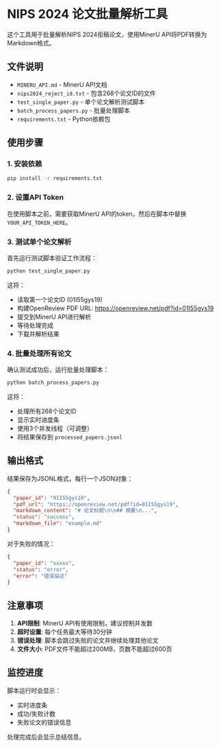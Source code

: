 # NIPS 2024 论文批量解析工具

这个工具用于批量解析NIPS 2024拒稿论文，使用MinerU API将PDF转换为Markdown格式。

## 文件说明

- `MINERU_API.md` - MinerU API文档
- `nips2024_reject_id.txt` - 包含268个论文ID的文件
- `test_single_paper.py` - 单个论文解析测试脚本
- `batch_process_papers.py` - 批量处理脚本
- `requirements.txt` - Python依赖包

## 使用步骤

### 1. 安装依赖

```bash
pip install -r requirements.txt
```

### 2. 设置API Token

在使用脚本之前，需要获取MinerU API的token，然后在脚本中替换 `YOUR_API_TOKEN_HERE`。

### 3. 测试单个论文解析

首先运行测试脚本验证工作流程：

```bash
python test_single_paper.py
```

这将：
- 读取第一个论文ID (01I55gys19)
- 构建OpenReview PDF URL: https://openreview.net/pdf?id=01I55gys19
- 提交到MinerU API进行解析
- 等待处理完成
- 下载并解析结果

### 4. 批量处理所有论文

确认测试成功后，运行批量处理脚本：

```bash
python batch_process_papers.py
```

这将：
- 处理所有268个论文ID
- 显示实时进度条
- 使用3个并发线程（可调整）
- 将结果保存到 `processed_papers.jsonl`

## 输出格式

结果保存为JSONL格式，每行一个JSON对象：

```json
{
  "paper_id": "01I55gys19",
  "pdf_url": "https://openreview.net/pdf?id=01I55gys19",
  "markdown_content": "# 论文标题\n\n## 摘要\n...",
  "status": "success",
  "markdown_file": "example.md"
}
```

对于失败的情况：
```json
{
  "paper_id": "xxxxx",
  "status": "error",
  "error": "错误描述"
}
```

## 注意事项

1. **API限制**: MinerU API有使用限制，建议控制并发数
2. **超时设置**: 每个任务最大等待30分钟
3. **错误处理**: 脚本会跳过失败的论文并继续处理其他论文
4. **文件大小**: PDF文件不能超过200MB，页数不能超过600页

## 监控进度

脚本运行时会显示：
- 实时进度条
- 成功/失败计数
- 失败论文的错误信息

处理完成后会显示总结信息。